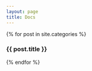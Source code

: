 ```yaml
---
layout: page
title: Docs
---
```


<div class="test">
  {% for post in site.categories %}
    <h3 class= "post">
    {{ post.title }}
    </h3>
  {% endfor %}
</div>